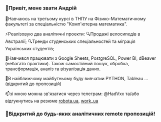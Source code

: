 ### :pushpin:Привіт, мене звати Андрій
🏫Навчаюсь на третьому курсі в ТНПУ на Фізико-Математичному факультеті за спеціальністю "Комп'ютерна математика".

⚡Реалізовую два аналітичні проекти: 
:mag:Продажі велосипедів в Австралії;
:mag:Тренди студенських спеціальностей та міграція Українських студентів;

📝Навчився працювати з Google Sheets, PostgreSQL, Power BI, dBeaver (небагато практики). Також самостійний пошук, обробка, трансформація, аналіз та візуалізація даних.

🌱В найближчому майбутньому буду вивчатии PYTHON, Tableau ... (відкритий до пропозицій)

📫зі мною можна зв'язатися через телеграм: @HadVxx та/або відгукнутись на резюме [robota.ua](https://robota.ua/my/resumes/24702136), [work_ua](https://www.work.ua/jobseeker/my/resumes/view/?id=14488999)
### :loudspeaker:Відкритий до будь-яких аналітичних remote пропозицій!
